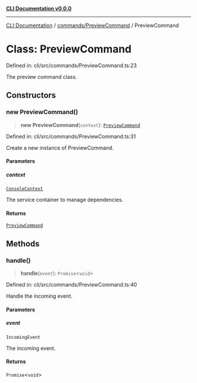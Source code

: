 [**CLI Documentation v0.0.0**](../../../README.md)

***

[CLI Documentation](../../../modules.md) / [commands/PreviewCommand](../README.md) / PreviewCommand

# Class: PreviewCommand

Defined in: cli/src/commands/PreviewCommand.ts:23

The preview command class.

## Constructors

### new PreviewCommand()

> **new PreviewCommand**(`context`): [`PreviewCommand`](PreviewCommand.md)

Defined in: cli/src/commands/PreviewCommand.ts:31

Create a new instance of PreviewCommand.

#### Parameters

##### context

[`ConsoleContext`](../../../declarations/interfaces/ConsoleContext.md)

The service container to manage dependencies.

#### Returns

[`PreviewCommand`](PreviewCommand.md)

## Methods

### handle()

> **handle**(`event`): `Promise`\<`void`\>

Defined in: cli/src/commands/PreviewCommand.ts:40

Handle the incoming event.

#### Parameters

##### event

`IncomingEvent`

The incoming event.

#### Returns

`Promise`\<`void`\>
